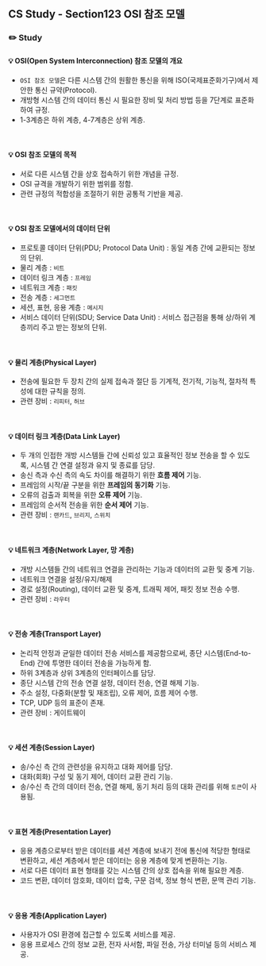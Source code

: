 ## CS Study - Section123 OSI 참조 모델
### ✏️ Study
#### 💡 OSI(Open System Interconnection) 참조 모델의 개요
- `OSI 참조 모델`은 다른 시스템 간의 원활한 통신을 위해 ISO(국제표준화기구)에서 제안한 통신 규약(Protocol).
- 개방형 시스템 간의 데이터 통신 시 필요한 장비 및 처리 방법 등을 7단계로 표준화하여 규정.
- 1-3계층은 하위 계층, 4-7계층은 상위 계층.
<br>

#### 💡 OSI 참조 모델의 목적
- 서로 다른 시스템 간을 상호 접속하기 위한 개념을 규정.
- OSI 규격을 개발하기 위한 범위를 정함.
- 관련 규정의 적합성을 조절하기 위한 공통적 기반을 제공.
<br>

#### 💡 OSI 참조 모델에서의 데이터 단위
- 프로토콜 데이터 단위(PDU; Protocol Data Unit) : 동일 계층 간에 교환되는 정보의 단위.
- 물리 계층 : `비트`
- 데이터 링크 계층 : `프레임`
- 네트워크 계층 : `패킷`
- 전송 계층 : `세그먼트`
- 세션, 표현, 응용 계층 : `메시지`
- 서비스 데이터 단위(SDU; Service Data Unit) : 서비스 접근점을 통해 상/하위 계층끼리 주고 받는 정보의 단위.
<br>

#### 💡 물리 계층(Physical Layer)
- 전송에 필요한 두 장치 간의 실제 접속과 절단 등 기계적, 전기적, 기능적, 절차적 특성에 대한 규칙을 정의.
- 관련 장비 : `리피터`, `허브`
<br>

#### 💡 데이터 링크 계층(Data Link Layer)
- 두 개의 인접한 개방 시스템들 간에 신뢰성 있고 효율적인 정보 전송을 할 수 있도록, 시스템 간 연결 설정과 유지 및 종료를 담당.
- 송신 측과 수신 측의 속도 차이를 해결하기 위한 **흐름 제어** 기능.
- 프레임의 시작/끝 구분을 위한 **프레임의 동기화** 기능.
- 오류의 검출과 회복을 위한 **오류 제어** 기능.
- 프레임의 순서적 전송을 위한 **순서 제어** 기능.
- 관련 장비 : `랜카드`, `브리지`, `스위치`
<br>

#### 💡 네트워크 계층(Network Layer, 망 계층)
- 개방 시스템들 간의 네트워크 연결을 관리하는 기능과 데이터의 교환 및 중계 기능.
- 네트워크 연결을 설정/유지/해제
- 경로 설정(Routing), 데이터 교환 및 중계, 트래픽 제어, 패킷 정보 전송 수행.
- 관련 장비 : `라우터`
<br>

#### 💡 전송 계층(Transport Layer)
- 논리적 안정과 균일한 데이터 전송 서비스를 제공함으로써, 종단 시스템(End-to-End) 간에 투명한 데이터 전송을 가능하게 함.
- 하위 3계층과 상위 3계층의 인터페이스를 담당.
- 종단 시스템 간의 전송 연결 설정, 데이터 전송, 연결 해제 기능.
- 주소 설정, 다중화(분할 및 재조립), 오류 제어, 흐름 제어 수행.
- TCP, UDP 등의 표준이 존재.
- 관련 장비 : 게이트웨이
<br>

#### 💡 세션 계층(Session Layer)
- 송/수신 측 간의 관련성을 유지하고 대화 제어를 담당.
- 대화(회화) 구성 및 동기 제어, 데이터 교환 관리 기능.
- 송/수신 측 간의 데이터 전송, 연결 해제, 동기 처리 등의 대화 관리를 위해 `토큰`이 사용됨.
<br>

#### 💡 표현 계층(Presentation Layer)
- 응용 계층으로부터 받은 데이터를 세션 계층에 보내기 전에 통신에 적당한 형태로 변환하고, 세션 계층에서 받은 데이터는 응용 계층에 맞게 변환하는 기능.
- 서로 다른 데이터 표현 형태를 갖는 시스템 간의 상호 접속을 위해 필요한 계층.
- 코드 변환, 데이터 암호화, 데이터 압축, 구문 검색, 정보 형식 변환, 문맥 관리 기능.
<br>

#### 💡 응용 계층(Application Layer)
- 사용자가 OSI 환경에 접근할 수 있도록 서비스를 제공.
- 응용 프로세스 간의 정보 교환, 전자 사서함, 파일 전송, 가상 터미널 등의 서비스 제공.
<br>
